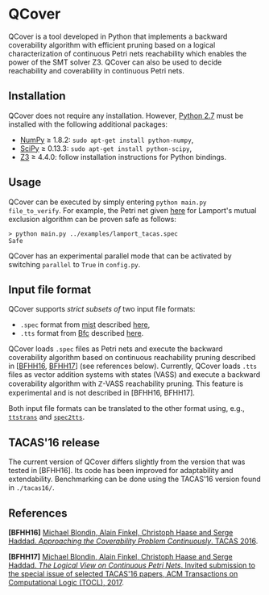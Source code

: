 # QCover

QCover is a tool developed in Python that implements a backward coverability algorithm with efficient pruning based on a logical characterization of continuous Petri nets reachability which enables the power of the SMT solver Z3. QCover can also be used to decide reachability and coverability in continuous Petri nets.

## Installation

QCover does not require any installation. However, [Python 2.7](https://www.python.org/download/releases/2.7/) must be installed with the following additional packages:

* [NumPy](http://www.numpy.org/) ≥ 1.8.2: `sudo apt-get install python-numpy`,
* [SciPy](https://www.scipy.org/) ≥ 0.13.3: `sudo apt-get install python-scipy`,
* [Z3](https://github.com/Z3Prover/) ≥ 4.4.0: follow installation instructions for Python bindings.

## Usage

QCover can be executed by simply entering `python main.py file_to_verify`. For example, the Petri net given [here](https://www7.in.tum.de/~blondin/slides/TACAS16.pdf) for Lamport's mutual exclusion algorithm can be proven safe as follows:

```
> python main.py ../examples/lamport_tacas.spec
Safe
```

QCover has an experimental parallel mode that can be activated by switching `parallel` to `True` in `config.py`.

## Input file format

QCover supports *strict subsets of* two input file formats:

* `.spec` format from [mist](https://github.com/pierreganty/mist) described [here](https://github.com/pierreganty/mist/wiki#input-format-of-mist),
* `.tts` format from [Bfc](http://www.cprover.org/bfc/) described [here](http://www.cprover.org/bfc/#TTS).

QCover loads `.spec` files as Petri nets and execute the backward coverability algorithm based on continuous reachability pruning described in \[[BFHH16](#references), [BFHH17](#references)\] (see references below). Currently, QCover loads `.tts` files as vector addition systems with states (VASS) and execute a backward coverability algorithm with ℤ-VASS reachability pruning.  This feature is experimental and is not described in [BFHH16, BFHH17].

Both input file formats can be translated to the other format using, e.g., [`ttstrans`](https://github.com/pevalme/bfc_fork) and [`spec2tts`](http://www.cprover.org/bfc/#DOWNLOAD).

## TACAS'16 release

The current version of QCover differs slightly from the version that was tested in [BFHH16]. Its code has been improved for adaptability and extendability. Benchmarking can be done using the TACAS'16 version found in `./tacas16/`.

## References

**[BFHH16]** [Michael Blondin, Alain Finkel, Christoph Haase and Serge Haddad. *Approaching the Coverability Problem Continuously*. TACAS 2016](https://www7.in.tum.de/~blondin/papers/BFHH16.pdf).

**[BFHH17]** [Michael Blondin, Alain Finkel, Christoph Haase and Serge Haddad. *The Logical View on Continuous Petri Nets*. Invited submission to the special issue of selected TACAS'16 papers, ACM Transactions on Computational Logic (TOCL), 2017](https://www7.in.tum.de/~blondin/papers/BFHH17.pdf). 
